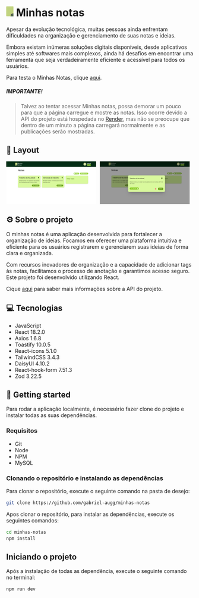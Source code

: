 # <img src="./public/icone.svg" width="20" alt="icon">  Minhas notas

Apesar da evolução tecnológica, muitas pessoas ainda enfrentam dificuldades na organização e gerenciamento de suas notas e ideias. 

Embora existam inúmeras soluções digitais disponíveis, desde aplicativos simples até softwares mais complexos, ainda há desafios em encontrar uma ferramenta que seja verdadeiramente eficiente e acessível para todos os usuários.

Para testa o Minhas Notas, clique [aqui](https://minhas-notas-br.vercel.app).


##### **IMPORTANTE!**

> Talvez ao tentar acessar Minhas notas, possa demorar um pouco para que a página carregue e mostre as notas. Isso ocorre devido a API do projeto está hospedada no [Render](https://render.com), mas não se preocupe que dentro de um minuto a página carregará normalmente e as publicações serão mostradas.

## 🎨 **Layout**

<div style="display: flex; gap: 10px;">
    <img style="width: 48%;" src="./public/screenshot1.png"  alt="screenshot"/>
    <img style="width: 48%;" src="./public/screenshot2.png" alt="screenshot"/>
</div>

## ⚙️ Sobre o projeto

O minhas notas é uma aplicação desenvolvida para fortalecer a organização de ideias. Focamos em oferecer uma plataforma intuitiva e eficiente para os usuários registrarem e gerenciarem suas ideias de forma clara e organizada. 

Com recursos inovadores de organização e a capacidade de adicionar tags às notas, facilitamos o processo de anotação e garantimos acesso seguro. Este projeto foi desenvolvido utilizando React.

Cique [aqui](https://github.com/gabriel-augg/minhas-notas-api) para saber mais informações sobre a API do projeto.

## 💻 Tecnologias

- JavaScript
- React 18.2.0
- Axios 1.6.8
- Toastify 10.0.5
- React-icons 5.1.0
- TailwindCSS 3.4.3
- DaisyUI 4.10.2
- React-hook-form 7.51.3
- Zod 3.22.5

## 🚀 Getting started

Para rodar a aplicação localmente, é necessério fazer clone do projeto e instalar todas as suas dependências.

### Requisitos

- Git
- Node
- NPM
- MySQL

### Clonando o repositório e instalando as dependências

Para clonar o repositório, execute o seguinte comando na pasta de desejo:

```bash
git clone https://github.com/gabriel-augg/minhas-notas
```

Apos clonar o repositório, para instalar as dependências, execute os seguintes comandos:


```bash
cd minhas-notas
npm install
```


## Iniciando o projeto

Após a instalação de todas as dependência, execute o seguinte comando no terminal:

```bash
npm run dev
```